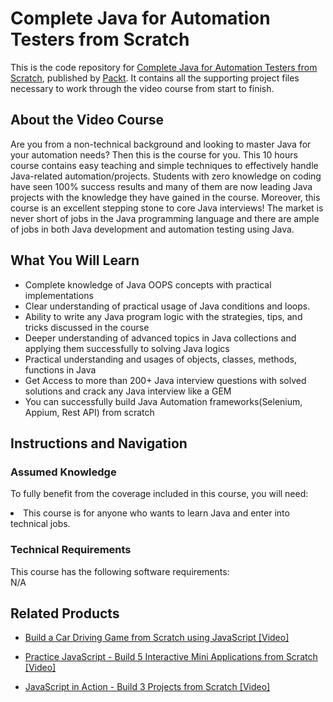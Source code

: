 # Complete Java for Automation Testers from Scratch		
This is the code repository for [Complete Java for Automation Testers from Scratch](https://www2.packtpub.com/application-development/complete-java-automation-testers-scratch-video), published by [Packt](https://www.packtpub.com/?utm_source=github). It contains all the supporting project files necessary to work through the video course from start to finish.
## About the Video Course
Are you from a non-technical background and looking to master Java for your automation needs? Then this is the course for you. This 10 hours course contains easy teaching and simple techniques to effectively handle Java-related automation/projects. Students with zero knowledge on coding have seen 100% success results and many of them are now leading Java projects with the knowledge they have gained in the course. Moreover, this course is an excellent stepping stone to core Java interviews! The market is never short of jobs in the Java programming language and there are ample of jobs in both Java development and automation testing using Java.

<H2>What You Will Learn</H2>
<DIV class=book-info-will-learn-text>
<UL>
<LI>Complete knowledge of Java OOPS concepts with practical implementations</LI>
<LI>Clear understanding of practical usage of Java conditions and loops.</LI>
<LI>Ability to write any Java program logic with the strategies, tips, and tricks discussed in the course</LI>
<LI>Deeper understanding of advanced topics in Java collections and applying them successfully to solving Java logics</LI>
<LI>Practical understanding and usages of objects, classes, methods, functions in Java</LI>
<LI>Get Access to more than 200+ Java interview questions with solved solutions and crack any Java interview like a GEM</LI>
<LI>You can successfully build Java Automation frameworks(Selenium, Appium, Rest API) from scratch</LI>
</UL></DIV>

## Instructions and Navigation
### Assumed Knowledge
To fully benefit from the coverage included in this course, you will need:<br/>
<DIV class=book-info-will-learn-text>
<LI> This course is for anyone who wants to learn Java and enter into technical jobs.</LI> 
<DIV>

### Technical Requirements
This course has the following software requirements:<br/>
N/A

## Related Products
* [Build a Car Driving Game from Scratch using JavaScript [Video]](https://www.packtpub.com/application-development/build-car-driving-game-scratch-using-javascript-video)

* [Practice JavaScript - Build 5 Interactive Mini Applications from Scratch [Video]](https://www.packtpub.com/application-development/practice-javascript-build-5-interactive-mini-applications-scratch-video)

* [JavaScript in Action - Build 3 Projects from Scratch [Video]](https://www.packtpub.com/application-development/javascript-action-build-3-projects-scratch-video)
